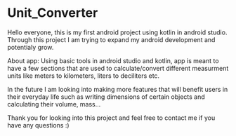 # Unit_Converter

Hello everyone, this is my first android project using kotlin in android studio. Through this project I am trying to expand my android development 
and potentialy grow. 

About app:
Using basic tools in android studio and kotlin, app is meant to have a few sections that are used to calculate/convert different measurment units like meters to 
kilometers, liters to deciliters etc. 

In the future I am looking into making more features that will benefit users in their everyday life such as writing dimensions of certain objects and calculating their 
volume, mass...


Thank you for looking into this project and feel free to contact me if you have any questions :)
